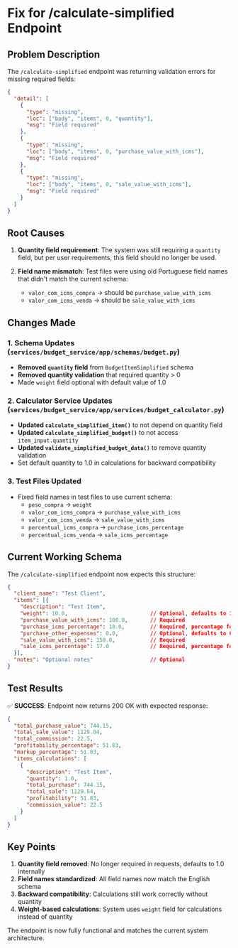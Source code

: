 # Fix for /calculate-simplified Endpoint

## Problem Description

The `/calculate-simplified` endpoint was returning validation errors for missing required fields:

```json
{
  "detail": [
    {
      "type": "missing",
      "loc": ["body", "items", 0, "quantity"],
      "msg": "Field required"
    },
    {
      "type": "missing", 
      "loc": ["body", "items", 0, "purchase_value_with_icms"],
      "msg": "Field required"
    },
    {
      "type": "missing",
      "loc": ["body", "items", 0, "sale_value_with_icms"], 
      "msg": "Field required"
    }
  ]
}
```

## Root Causes

1. **Quantity field requirement**: The system was still requiring a `quantity` field, but per user requirements, this field should no longer be used.

2. **Field name mismatch**: Test files were using old Portuguese field names that didn't match the current schema:
   - `valor_com_icms_compra` → should be `purchase_value_with_icms`
   - `valor_com_icms_venda` → should be `sale_value_with_icms`

## Changes Made

### 1. Schema Updates (`services/budget_service/app/schemas/budget.py`)

- **Removed `quantity` field** from `BudgetItemSimplified` schema
- **Removed quantity validation** that required quantity > 0
- Made `weight` field optional with default value of 1.0

### 2. Calculator Service Updates (`services/budget_service/app/services/budget_calculator.py`)

- **Updated `calculate_simplified_item()`** to not depend on quantity field
- **Updated `calculate_simplified_budget()`** to not access `item_input.quantity`
- **Updated `validate_simplified_budget_data()`** to remove quantity validation
- Set default quantity to 1.0 in calculations for backward compatibility

### 3. Test Files Updated

- Fixed field names in test files to use current schema:
  - `peso_compra` → `weight`
  - `valor_com_icms_compra` → `purchase_value_with_icms` 
  - `valor_com_icms_venda` → `sale_value_with_icms`
  - `percentual_icms_compra` → `purchase_icms_percentage`
  - `percentual_icms_venda` → `sale_icms_percentage`

## Current Working Schema

The `/calculate-simplified` endpoint now expects this structure:

```json
{
  "client_name": "Test Client",
  "items": [{
    "description": "Test Item",
    "weight": 10.0,                          // Optional, defaults to 1.0
    "purchase_value_with_icms": 100.0,       // Required
    "purchase_icms_percentage": 18.0,        // Required, percentage format (0-100)
    "purchase_other_expenses": 0.0,          // Optional, defaults to 0.0
    "sale_value_with_icms": 150.0,           // Required  
    "sale_icms_percentage": 17.0             // Required, percentage format (0-100)
  }],
  "notes": "Optional notes"                  // Optional
}
```

## Test Results

✅ **SUCCESS**: Endpoint now returns 200 OK with expected response:

```json
{
  "total_purchase_value": 744.15,
  "total_sale_value": 1129.84, 
  "total_commission": 22.5,
  "profitability_percentage": 51.83,
  "markup_percentage": 51.83,
  "items_calculations": [
    {
      "description": "Test Item",
      "quantity": 1.0,
      "total_purchase": 744.15,
      "total_sale": 1129.84,
      "profitability": 51.83,
      "commission_value": 22.5
    }
  ]
}
```

## Key Points

1. **Quantity field removed**: No longer required in requests, defaults to 1.0 internally
2. **Field names standardized**: All field names now match the English schema
3. **Backward compatibility**: Calculations still work correctly without quantity
4. **Weight-based calculations**: System uses `weight` field for calculations instead of quantity

The endpoint is now fully functional and matches the current system architecture.
